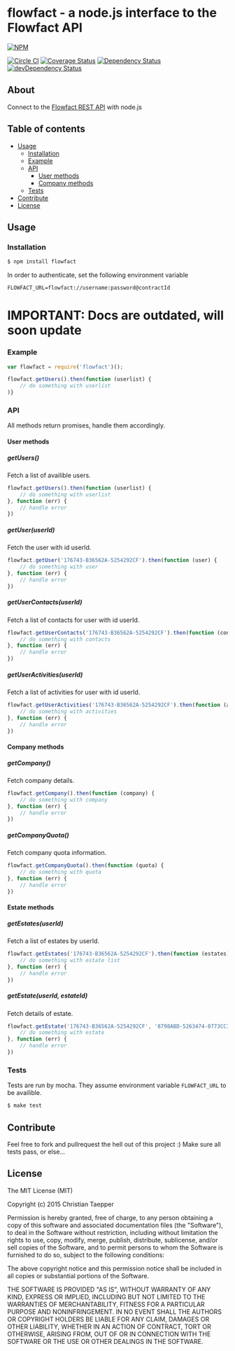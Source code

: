 # flowfact - a node.js interface to the Flowfact API

[![NPM](https://nodei.co/npm/flowfact.png?downloads=true&stars=true)](https://nodei.co/npm/flowfact/)  


[![Circle CI](https://circleci.com/gh/ctaepper/flowfact/tree/master.svg?style=shield)](https://circleci.com/gh/ctaepper/flowfact/tree/master) [![Coverage Status](https://coveralls.io/repos/ctaepper/flowfact/badge.svg)](https://coveralls.io/r/ctaepper/flowfact) [![Dependency Status](https://david-dm.org/ctaepper/flowfact.svg)](https://david-dm.org/ctaepper/flowfact) [![devDependency Status](https://david-dm.org/ctaepper/flowfact/dev-status.svg)](https://david-dm.org/ctaepper/flowfact#info=devDependencies)

## About 

Connect to the [Flowfact REST API](http://api.flowfact.de)  with node.js

## Table of contents
- [Usage](#usage)
	- [Installation](#installation)
	- [Example](#example)
	- [API](#api)
		- [User methods](#user-methods)
		- [Company methods](#company-methods)
	- [Tests](#tests)
- [Contribute](#contribute)	
- [License](#license)

## Usage

### Installation

```bash
$ npm install flowfact
```

In order to authenticate, set the following environment variable

```
FLOWFACT_URL=flowfact://username:password@contractId
```

# IMPORTANT: Docs are outdated, will soon update


### Example

```js
var flowfact = require('flowfact')();

flowfact.getUsers().then(function (userlist) {
	// do something with userlist
)}
```

### API

All methods return promises, handle them accordingly.

#### User methods

##### getUsers()
Fetch a list of availible users.
```js
flowfact.getUsers().then(function (userlist) {
	// do something with userlist
}, function (err) {
	// handle error
})
```

##### getUser(userId)
Fetch the user with id userId. 
```js
flowfact.getUser('176743-B36562A-5254292CF').then(function (user) {
	// do something with user
}, function (err) {
	// handle error
})
```

##### getUserContacts(userId)
Fetch a list of contacts for user with id userId. 
```js
flowfact.getUserContacts('176743-B36562A-5254292CF').then(function (contacts) {
	// do something with contacts
}, function (err) {
	// handle error
})
```

##### getUserActivities(userId)
Fetch a list of activities for user with id userId. 
```js
flowfact.getUserActivities('176743-B36562A-5254292CF').then(function (activities) {
	// do something with activities
}, function (err) {
	// handle error
})
```

#### Company methods

##### getCompany()
Fetch company details.
```js
flowfact.getCompany().then(function (company) {
	// do something with company
}, function (err) {
	// handle error
})
```

##### getCompanyQuota()
Fetch company quota information.
```js
flowfact.getCompanyQuota().then(function (quota) {
	// do something with quota
}, function (err) {
	// handle error
})
```

#### Estate methods

##### getEstates(userId)
Fetch a list of estates by userId.
```js
flowfact.getEstates('176743-B36562A-5254292CF').then(function (estates) {
	// do something with estate list
}, function (err) {
	// handle error
})
```

##### getEstate(userId, estateId)
Fetch details of estate.
```js
flowfact.getEstate('176743-B36562A-5254292CF', '8798ABD-5263474-0773CC3').then(function (estate) {
	// do something with estate
}, function (err) {
	// handle error
})
```

### Tests

Tests are run by mocha. They assume environment variable `FLOWFACT_URL` to be availible.
```bash
$ make test
``` 

## Contribute

Feel free to fork and pullrequest the hell out of this project :)
Make sure all tests pass, or else...

## License

The MIT License (MIT)

Copyright (c) 2015 Christian Taepper

Permission is hereby granted, free of charge, to any person obtaining a copy
of this software and associated documentation files (the "Software"), to deal
in the Software without restriction, including without limitation the rights
to use, copy, modify, merge, publish, distribute, sublicense, and/or sell
copies of the Software, and to permit persons to whom the Software is
furnished to do so, subject to the following conditions:

The above copyright notice and this permission notice shall be included in
all copies or substantial portions of the Software.

THE SOFTWARE IS PROVIDED "AS IS", WITHOUT WARRANTY OF ANY KIND, EXPRESS OR
IMPLIED, INCLUDING BUT NOT LIMITED TO THE WARRANTIES OF MERCHANTABILITY,
FITNESS FOR A PARTICULAR PURPOSE AND NONINFRINGEMENT. IN NO EVENT SHALL THE
AUTHORS OR COPYRIGHT HOLDERS BE LIABLE FOR ANY CLAIM, DAMAGES OR OTHER
LIABILITY, WHETHER IN AN ACTION OF CONTRACT, TORT OR OTHERWISE, ARISING FROM,
OUT OF OR IN CONNECTION WITH THE SOFTWARE OR THE USE OR OTHER DEALINGS IN
THE SOFTWARE.

